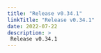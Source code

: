 ```yaml
---
title: "Release v0.34.1"
linkTitle: "Release v0.34.1"
date: 2022-07-22
description: >
 Release v0.34.1
---
```



